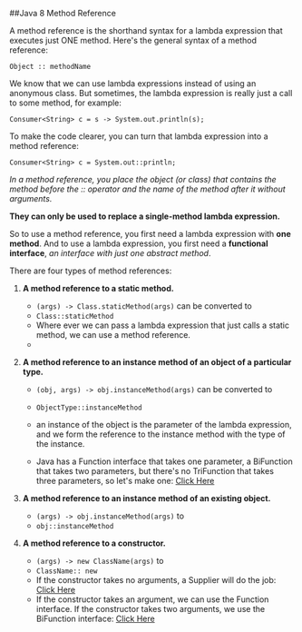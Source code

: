 ##Java 8 Method Reference

A method reference is the shorthand syntax for a lambda expression that executes just ONE method. 
Here's the general syntax of a method reference:

`Object :: methodName`

We know that we can use lambda expressions instead of using an anonymous class. 
But sometimes, the lambda expression is really just a call to some method, for example:

`Consumer<String> c = s -> System.out.println(s);`

To make the code clearer, you can turn that lambda expression into a method reference:

`Consumer<String> c = System.out::println;`



_In a method reference, you place the object (or class) that contains the method before the :: operator 
and the name of the method after it without arguments._

**They can only be used to replace a single-method lambda expression.**

So to use a method reference, you first need a lambda expression with __one method__. 
And to use a lambda expression, you first need a **functional interface**, _an interface with just one abstract method_.

There are four types of method references:

1. **A method reference to a static method.**
    - `(args) -> Class.staticMethod(args)` can be converted to
    - `Class::staticMethod`
    - Where ever we can pass a lambda expression that just calls a static method, we can use a method reference. 
    - 
2. **A method reference to an instance method of an object of a particular type.**
    - `(obj, args) -> obj.instanceMethod(args)` can be converted to
    - `ObjectType::instanceMethod`
    
    - an instance of the object is the parameter of the lambda expression, and we form the reference to the instance method with the type of the instance.
     
    - Java has a Function interface that takes one parameter, a BiFunction that takes two parameters, but there's no TriFunction that takes three parameters, so let's make one: [Click Here](src/main/java/pluralsight/util/Function/methodReference/instanceEx)
      

3. **A method reference to an instance method of an existing object.**
    - `(args) -> obj.instanceMethod(args)` to
    - `obj::instanceMethod`
    
4. **A method reference to a constructor.**
    - `(args) -> new ClassName(args)` to
    - `ClassName:: new`
    - If the constructor takes no arguments, a Supplier will do the job: [Click Here](src/main/java/pluralsight/util/Function/methodReference/constructorEx/WithoutArgument.java)
    - If the constructor takes an argument, we can use the Function interface. If the constructor takes two arguments, we use the BiFunction interface: [Click Here](src/main/java/pluralsight/util/Function/methodReference/constructorEx/WithArgument.java)


